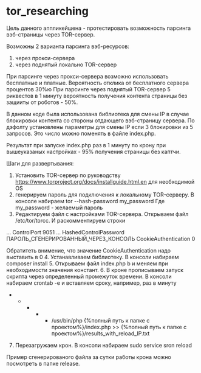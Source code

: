 # tor_researching

Цель данного аппликейшена - протестировать возможность парсинга вэб-страницы через TOR-сервер.


Возможны 2 варианта парсинга вэб-ресурсов:
1. через прокси-сервера
2. через поднятый локально TOR-сервер

При парсинге через прокси-сервера возможно использовать бесплатные и платные. Вероятность отклика от бесплатного сервера процентов 30%ю
При парсинге через поднятый TOR-сервер 5 риквестов в 1 минуту вероятность получения контента страницы без защииты от роботов - 50%.

В данном коде была использована библиотека для смены IP в случае блокировки контента со стороны отдающего вэб-страницу сервера. По дэфолту установлены параметры для смены IP если 3 блокировки из 5 запросов.
Это число можно поменять в файле index.php.

Результат при запуске index.php раз в 1 минуту по крону при вышеуказаных настройках - 95% получения страницы без каптчи.

Шаги для развертывания:

1. Установить TOR-сервер по руководству https://www.torproject.org/docs/installguide.html.en для необходимой OS
2. генерируем пароль для подключения к локальному TOR-серверу. В консоле набираем
tor --hash-password my_password
Где my_password - желаемый пароль
3. Редактируем файл с настройками TOR-сервера. Открываем файл /etc/tor/torcc.
И раскомментируем строки

...
ControlPort 9051
...
HashedControlPassword ПАРОЛЬ_СГЕНЕРИРОВАННЫЙ_ЧЕРЕЗ_КОНСОЛЬ
CookieAuthentication 0

Обратитеть внимение, что значение CookieAuthentication надо выставить в 0
4. Устанавливаем библиотеку. В консоли набираем composer install
5. Открываем файл index.php b и меняем при необходимости значения констант.
6. В кроне прописываем запуск скрипта через определенный промежуток времени. В консоли набираем crontab -e и вставляем сроку, например, раз в минуту
* * * * * /usr/bin/php {%полный путь к папке с проектом%}/index.php >> {%полный путь к папке с проектом%}/results_with_reload_IP.txt
7. Перезагружаем крон. В консоли набираем sudo service sron reload

Пример сгенерированого файла за сутки работы крона можно посмотреть в папке release.